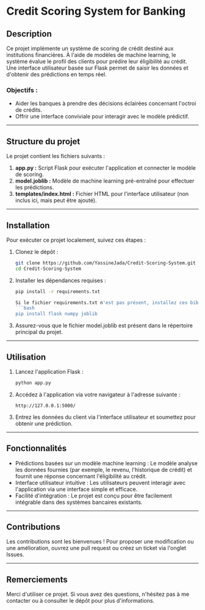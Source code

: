 # Credit Scoring System for Banking

## Description
Ce projet implémente un système de scoring de crédit destiné aux institutions financières. À l'aide de modèles de machine learning, le système évalue le profil des clients pour prédire leur éligibilité au crédit. Une interface utilisateur basée sur Flask permet de saisir les données et d'obtenir des prédictions en temps réel.

### Objectifs :
- Aider les banques à prendre des décisions éclairées concernant l'octroi de crédits.
- Offrir une interface conviviale pour interagir avec le modèle prédictif.

---

## Structure du projet
Le projet contient les fichiers suivants :
1. **app.py :** Script Flask pour exécuter l'application et connecter le modèle de scoring.
2. **model.joblib :** Modèle de machine learning pré-entraîné pour effectuer les prédictions.
3. **templates/index.html :** Fichier HTML pour l'interface utilisateur (non inclus ici, mais peut être ajouté).

---

## Installation
Pour exécuter ce projet localement, suivez ces étapes :

1. Clonez le dépôt :
   ```bash
   git clone https://github.com/YassineJada/Credit-Scoring-System.git
   cd Credit-Scoring-System

2. Installer les dépendances requises :
   ```bash
   pip install -r requirements.txt

   Si le fichier requirements.txt n'est pas présent, installez ces bibliothèques :
   ```bash
   pip install flask numpy joblib

3. Assurez-vous que le fichier model.joblib est présent dans le répertoire principal du projet.

---

## Utilisation
1. Lancez l'application Flask :
   ```bash
   python app.py
2. Accédez à l'application via votre navigateur à l'adresse suivante :
   ```url
   http://127.0.0.1:5000/
3. Entrez les données du client via l'interface utilisateur et soumettez pour obtenir une prédiction.

---

## Fonctionnalités
- Prédictions basées sur un modèle machine learning : Le modèle analyse les données fournies (par exemple, le revenu, l'historique de crédit) et fournit une réponse concernant l'éligibilité au crédit.
- Interface utilisateur intuitive : Les utilisateurs peuvent interagir avec l'application via une interface simple et efficace.
- Facilité d'intégration : Le projet est conçu pour être facilement intégrable dans des systèmes bancaires existants.

---

## Contributions
Les contributions sont les bienvenues ! Pour proposer une modification ou une amélioration, ouvrez une pull request ou créez un ticket via l'onglet Issues.

---

## Remerciements
Merci d'utiliser ce projet. Si vous avez des questions, n'hésitez pas à me contacter ou à consulter le dépôt pour plus d'informations.


